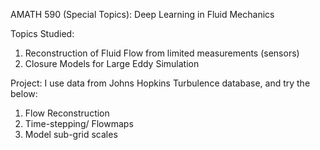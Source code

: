 AMATH 590 (Special Topics): Deep Learning in Fluid Mechanics

Topics Studied:
1. Reconstruction of Fluid Flow from limited measurements (sensors)
2. Closure Models for Large Eddy Simulation

Project: I use data from Johns Hopkins Turbulence database, and try the below:
1. Flow Reconstruction
2. Time-stepping/ Flowmaps
3. Model sub-grid scales
